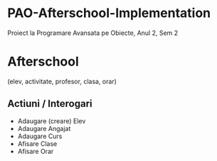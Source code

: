 # PAO-Afterschool-Implementation
Proiect la Programare Avansata pe Obiecte, Anul 2, Sem 2


# Afterschool
(elev, activitate, profesor, clasa, orar)

## Actiuni / Interogari
 - Adaugare (creare) Elev
 - Adaugare Angajat
 - Adaugare Curs
 - Afisare Clase
 - Afisare Orar
